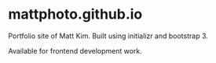 mattphoto.github.io
===================

Portfolio site of Matt Kim. Built using initializr and bootstrap 3.

Available for frontend development work.
